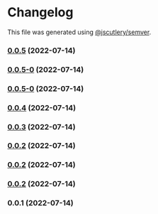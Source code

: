 # Changelog

This file was generated using [@jscutlery/semver](https://github.com/jscutlery/semver).

### [0.0.5](https://github.com/yurikrupnik/nx-go-playground/compare/react-components-0.0.5-0...react-components-0.0.5) (2022-07-14)

### [0.0.5-0](https://github.com/yurikrupnik/nx-go-playground/compare/react-components-0.0.4...react-components-0.0.5-0) (2022-07-14)

### [0.0.5-0](https://github.com/yurikrupnik/nx-go-playground/compare/react-components-0.0.4...react-components-0.0.5-0) (2022-07-14)

### [0.0.4](https://github.com/yurikrupnik/nx-go-playground/compare/react-components-0.0.3...react-components-0.0.4) (2022-07-14)

### [0.0.3](https://github.com/yurikrupnik/nx-go-playground/compare/react-components-0.0.2...react-components-0.0.3) (2022-07-14)

### [0.0.2](https://github.com/yurikrupnik/nx-go-playground/compare/react-components-0.0.1...react-components-0.0.2) (2022-07-14)

### [0.0.2](https://github.com/yurikrupnik/nx-go-playground/compare/react-components-0.0.1...react-components-0.0.2) (2022-07-14)

### [0.0.2](https://github.com/yurikrupnik/nx-go-playground/compare/react-components-0.0.1...react-components-0.0.2) (2022-07-14)

### 0.0.1 (2022-07-14)
